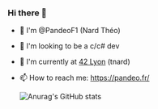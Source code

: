 ### Hi there 👋

- 👋 I'm @PandeoF1 (Nard Théo)
- 🤔 I'm looking to be a c/c# dev
- 💬 I'm currently at [42 Lyon](https://www.42lyon.fr/) (tnard)
- 📫 How to reach me: https://pandeo.fr/

  ![Anurag's GitHub stats](https://github-readme-stats.vercel.app/api?username=PandeoF1&count_private=true&theme=dark&show_icons=true)
